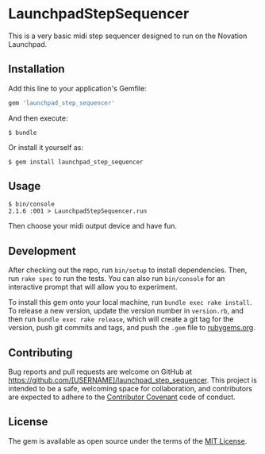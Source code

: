 # LaunchpadStepSequencer

This is a very basic midi step sequencer designed to run on the Novation
Launchpad.
## Installation

Add this line to your application's Gemfile:

```ruby
gem 'launchpad_step_sequencer'
```

And then execute:

    $ bundle

Or install it yourself as:

    $ gem install launchpad_step_sequencer

## Usage

    $ bin/console
    2.1.6 :001 > LaunchpadStepSequencer.run

Then choose your midi output device and have fun.


## Development

After checking out the repo, run `bin/setup` to install dependencies. Then, run `rake spec` to run the tests. You can also run `bin/console` for an interactive prompt that will allow you to experiment.

To install this gem onto your local machine, run `bundle exec rake install`. To release a new version, update the version number in `version.rb`, and then run `bundle exec rake release`, which will create a git tag for the version, push git commits and tags, and push the `.gem` file to [rubygems.org](https://rubygems.org).

## Contributing

Bug reports and pull requests are welcome on GitHub at https://github.com/[USERNAME]/launchpad_step_sequencer. This project is intended to be a safe, welcoming space for collaboration, and contributors are expected to adhere to the [Contributor Covenant](contributor-covenant.org) code of conduct.


## License

The gem is available as open source under the terms of the [MIT License](http://opensource.org/licenses/MIT).

